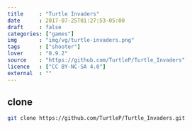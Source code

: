 ```yaml
---
title     : "Turtle Invaders"
date      : 2017-07-25T01:27:53-05:00
draft     : false
categories: ["games"]
img       : "img/vg/turtle-invaders.png"
tags      : ["shooter"]
lover     : "0.9.2"
source    : "https://github.com/TurtleP/Turtle_Invaders"
licence   : ["CC BY-NC-SA 4.0"]
external  : ""
---
```


## clone

``` sh
git clone https://github.com/TurtleP/Turtle_Invaders.git
```
